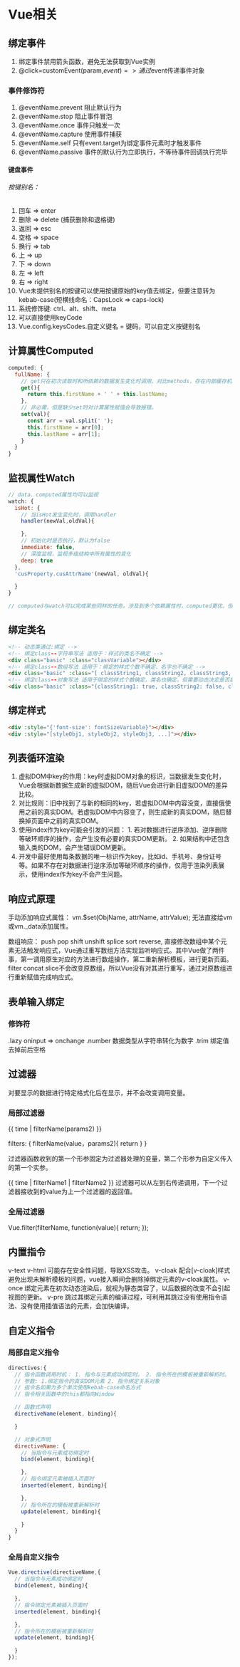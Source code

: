 
# Vue相关

## 绑定事件
  1. 绑定事件禁用箭头函数，避免无法获取到Vue实例
  2. @click=customEvent(param,$event) => 通过$event传递事件对象

### 事件修饰符
  1. @eventName.prevent 阻止默认行为
  2. @eventName.stop 阻止事件冒泡
  3. @eventName.once 事件只触发一次
  4. @eventName.capture 使用事件捕获
  5. @eventName.self 只有event.target为绑定事件元素时才触发事件
  6. @eventName.passive 事件的默认行为立即执行，不等待事件回调执行完毕

#### 键盘事件
###### 按键别名：
  1. 回车 => enter
  2. 删除 => delete (捕获删除和退格键)
  3. 返回 => esc
  4. 空格 => space
  5. 换行 => tab
  6. 上 => up
  7. 下 => down
  8. 左 => left
  9. 右 => right
  10. Vue未提供别名的按键可以使用按键原始的key值去绑定，但要注意转为kebab-case(短横线命名：CapsLock => caps-lock)
  11. 系统修饰键: ctrl、alt、shift、meta
  12. 可以直接使用keyCode
  13. Vue.config.keysCodes.自定义键名 = 键码，可以自定义按键别名

## 计算属性Computed

  ```js
  computed: {
    fullName: {
      // get只在初次读取时和所依赖的数据发生变化时调用。对比methods，存在内部缓存机制，效率更高。
      get(){
        return this.firstName + ' ' + this.lastName;
      },
      // 非必需，但是缺少set时对计算属性赋值会导致报错。
      set(val){
        const arr = val.split(' ');
        this.firstName = arr[0];
        this.lastName = arr[1];
      }
    }
  }
  ```

## 监视属性Watch

  ```js
  // data、computed属性均可以监视
  watch: {
    isHot: {
      // 当isHot发生变化时，调用handler
      handler(newVal,oldVal){

      },
      // 初始化时是否执行，默认为false
      immediate: false,
      // 深度监视，监视多级结构中所有属性的变化
      deep: true
    },
    'cusProperty.cusAttrName'(newVal, oldVal){

    }
  }

  // computed与watch可以完成某些同样的任务。涉及到多个依赖属性时，computed更优。但涉及到异步操作时，只能通过watch完成。
  ```

## 绑定类名
  ```html
  <!-- 动态类通过:绑定 -->
  <!-- 绑定class--字符串写法 适用于：样式的类名不确定 -->
  <div class="basic" :class="classVariable"></div>
  <!-- 绑定class--数组写法 适用于：绑定的样式个数不确定、名字也不确定 -->
  <div class="basic" :class="[ classString1, classString2, classString3, ... ]" ></div>
  <!-- 绑定class--对象写法 适用于绑定的样式个数确定，类名也确定，但需要动态决定是否启用 -->
  <div class="basic" :class="{classString1: true, classString2: false, classString3: false, ...}"></div>
  ```
## 绑定样式
  ```html
  <div :style="{'font-size': fontSizeVariable}"></div>
  <div :style="[styleObj1, styleObj2, styleObj3, ...]"></div>
  ```

## 列表循环渲染

  1. 虚拟DOM中key的作用：key时虚拟DOM对象的标识，当数据发生变化时，Vue会根据新数据生成新的虚拟DOM，随后Vue会进行新旧虚拟DOM的差异比较。
  2. 对比规则：旧中找到了与新的相同的key，若虚拟DOM中内容没变，直接俄使用之前的真实DOM。若虚拟DOM中内容变了，则生成新的真实DOM，随后替换掉页面中之前的真实DOM。
  3. 使用index作为key可能会引发的问题：
    1. 若对数据进行逆序添加、逆序删除等破环顺序的操作，会产生没有必要的真实DOM更新。
    2. 如果结构中还包含输入类的DOM，会产生错误DOM更新。
  4. 开发中最好使用每条数据的唯一标识作为key，比如id、手机号、身份证号等。如果不存在对数据进行逆序添加等破环顺序的操作，仅用于渲染列表展示，使用index作为key不会产生问题。

## 响应式原理

  手动添加响应式属性： vm.$set(ObjName, attrName, attrValue);
  无法直接给vm或vm._data添加属性。

  数组响应： push pop shift unshift splice sort reverse, 直接修改数组中某个元素无法触发响应式，Vue通过重写数组方法实现监听响应式。其中Vue做了两件事，第一调用原生对应的方法进行数组操作，第二重新解析模板，进行更新页面。filter concat slice不会改变原数组，所以Vue没有对其进行重写，通过对原数组进行重新赋值完成响应式。

## 表单输入绑定
### 修饰符
  .lazy oninput => onchange
  .number 数据类型从字符串转化为数字
  .trim 绑定值去掉前后空格

## 过滤器
  对要显示的数据进行特定格式化后在显示，并不会改变调用变量。
### 局部过滤器
  {{ time | filterName(params2) }}

  filters: {
    filterName(value，params2){
      return
    }
  }

  过滤器函数收到的第一个形参固定为过滤器处理的变量，第二个形参为自定义传入的第一个实参。

  {{ time | filterName1 | filterName2 }}
  过滤器可以从左到右传递调用，下一个过滤器接收到的value为上一个过滤器的返回值。

### 全局过滤器
Vue.filter(filterName, function(value){
  return;
});


## 内置指令
  v-text
  v-html 可能存在安全性问题，导致XSS攻击。
  v-cloak 配合[v-cloak]样式避免出现未解析模板的问题，vue接入瞬间会删除掉绑定元素的v-cloak属性。
  v-once 绑定元素在初次动态渲染后，就视为静态类容了，以后数据的改变不会引起视图的更新。
  v-pre 跳过其绑定元素的编译过程，可利用其跳过没有使用指令语法、没有使用插值语法的元素，会加快编译。

## 自定义指令
### 局部自定义指令
  ```js
  directives:{
    // 指令函数调用时机： 1. 指令与元素成功绑定时。 2. 指令所在的模板被重新解析时。
    // 参数: 1.绑定指令的真实DOM元素 2. 指令绑定关系对象
    // 指令名如果为多个单次使用kebab-case命名方式
    // 指令相关函数中的this都指向Window

    // 函数式声明
    directiveName(element, binding){

    }

    // 对象式声明
    directiveName: {
      // 当指令与元素成功绑定时
      bind(element, binding){

      },
      // 指令绑定元素被插入页面时
      inserted(element, binding){

      },
      // 指令所在的模板被重新解析时
      update(element, binding){

      }
    }
  }
  ```
### 全局自定义指令
  ```js
  Vue.directive(directiveName,{
    // 当指令与元素成功绑定时
    bind(element, binding){

    },
    // 指令绑定元素被插入页面时
    inserted(element, binding){

    },
    // 指令所在的模板被重新解析时
    update(element, binding){

    }
  });
  ```
